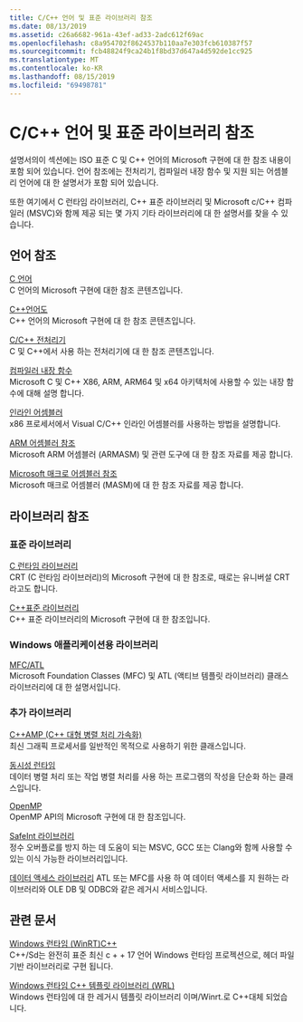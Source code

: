 ```yaml
---
title: C/C++ 언어 및 표준 라이브러리 참조
ms.date: 08/13/2019
ms.assetid: c26a6682-961a-43ef-ad33-2adc612f69ac
ms.openlocfilehash: c8a954702f8624537b110aa7e303fcb610387f57
ms.sourcegitcommit: fcb48824f9ca24b1f8bd37d647a4d592de1cc925
ms.translationtype: MT
ms.contentlocale: ko-KR
ms.lasthandoff: 08/15/2019
ms.locfileid: "69498781"
---
```

# <a name="cc-language-and-standard-libraries-reference"></a>C/C++ 언어 및 표준 라이브러리 참조

설명서의이 섹션에는 ISO 표준 C 및 C++ 언어의 Microsoft 구현에 대 한 참조 내용이 포함 되어 있습니다. 언어 참조에는 전처리기, 컴파일러 내장 함수 및 지원 되는 어셈블리 언어에 대 한 설명서가 포함 되어 있습니다.

또한 여기에서 C 런타임 라이브러리, C++ 표준 라이브러리 및 Microsoft c/C++ 컴파일러 (MSVC)와 함께 제공 되는 몇 가지 기타 라이브러리에 대 한 설명서를 찾을 수 있습니다.

## <a name="language-reference"></a>언어 참조

[C 언어](../c-language/c-language-reference.md)\
C 언어의 Microsoft 구현에 대한 참조 콘텐츠입니다.

[C++언어도](../cpp/cpp-language-reference.md)\
C++ 언어의 Microsoft 구현에 대 한 참조 콘텐츠입니다.

[C/C++ 전처리기](../preprocessor/c-cpp-preprocessor-reference.md)\
C 및 C++에서 사용 하는 전처리기에 대 한 참조 콘텐츠입니다.

[컴파일러 내장 함수](../intrinsics/compiler-intrinsics.md)\
Microsoft C 및 C++ X86, ARM, ARM64 및 x64 아키텍처에 사용할 수 있는 내장 함수에 대해 설명 합니다.

[인라인 어셈블러](../assembler/inline/inline-assembler.md)\
x86 프로세서에서 Visual C/C++ 인라인 어셈블러를 사용하는 방법을 설명합니다.

[ARM 어셈블러 참조](../assembler/arm/arm-assembler-reference.md)\
Microsoft ARM 어셈블러 (ARMASM) 및 관련 도구에 대 한 참조 자료를 제공 합니다.

[Microsoft 매크로 어셈블러 참조](../assembler/masm/microsoft-macro-assembler-reference.md)\
Microsoft 매크로 어셈블러 (MASM)에 대 한 참조 자료를 제공 합니다.

## <a name="libraries-reference"></a>라이브러리 참조

### <a name="standard-libraries"></a>표준 라이브러리

[C 런타임 라이브러리](../c-runtime-library/c-run-time-library-reference.md)\
CRT (C 런타임 라이브러리)의 Microsoft 구현에 대 한 참조로, 때로는 유니버설 CRT 라고도 합니다.

[C++표준 라이브러리](../standard-library/cpp-standard-library-reference.md)\
C++ 표준 라이브러리의 Microsoft 구현에 대 한 참조입니다.

### <a name="libraries-for-windows-applications"></a>Windows 애플리케이션용 라이브러리

[MFC/ATL](../mfc/mfc-and-atl.md)\
Microsoft Foundation Classes (MFC) 및 ATL (액티브 템플릿 라이브러리) 클래스 라이브러리에 대 한 설명서입니다.

### <a name="additional-libraries"></a>추가 라이브러리

[C++AMP (C++ 대형 병렬 처리 가속화)](../parallel/amp/cpp-amp-cpp-accelerated-massive-parallelism.md)\
최신 그래픽 프로세서를 일반적인 목적으로 사용하기 위한 클래스입니다.

[동시성 런타임](../parallel/concrt/concurrency-runtime.md)\
데이터 병렬 처리 또는 작업 병렬 처리를 사용 하는 프로그램의 작성을 단순화 하는 클래스입니다.

[OpenMP](../parallel/openmp/openmp-in-visual-cpp.md)\
OpenMP API의 Microsoft 구현에 대 한 참조입니다.

[SafeInt 라이브러리](../safeint/safeint-library.md)\
정수 오버플로를 방지 하는 데 도움이 되는 MSVC, GCC 또는 Clang와 함께 사용할 수 있는 이식 가능한 라이브러리입니다.

[데이터 액세스 라이브러리](../data/data-access-in-cpp.md) ATL 또는 MFC를 사용 하 여 데이터 액세스를 지 원하는 라이브러리와 OLE DB 및 ODBC와 같은 레거시 서비스입니다.

## <a name="related-articles"></a>관련 문서

[Windows 런타임 (WinRT)C++](/windows/uwp/cpp-and-winrt-apis/index)\
C++/Sd는 완전히 표준 최신 c + + 17 언어 Windows 런타임 프로젝션으로, 헤더 파일 기반 라이브러리로 구현 됩니다.

[Windows 런타임 C++ 템플릿 라이브러리 (WRL)](../cppcx/wrl/windows-runtime-cpp-template-library-wrl.md)\
Windows 런타임에 대 한 레거시 템플릿 라이브러리 이며/Winrt.로 C++대체 되었습니다.
